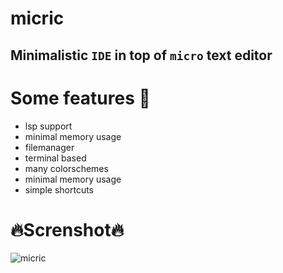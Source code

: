 # micric
## Minimalistic `IDE` in top of `micro` text editor

# Some features :muscle:
- lsp support
- minimal memory usage
- filemanager
- terminal based
- many colorschemes
- minimal memory usage
- simple shortcuts
# 🔥Screnshot🔥
![micric](https://cdn.discordapp.com/attachments/955362477137362954/969686986770227210/2022-04-29_22-49.png?raw=true)
